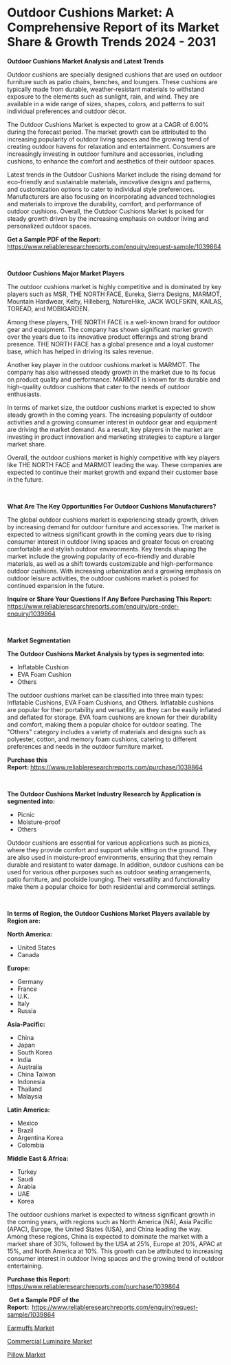 <p><h1>Outdoor Cushions Market: A Comprehensive Report of its Market Share & Growth Trends 2024 - 2031</h1></p><p><strong>Outdoor Cushions Market Analysis and Latest Trends</strong></p>
<p><p>Outdoor cushions are specially designed cushions that are used on outdoor furniture such as patio chairs, benches, and loungers. These cushions are typically made from durable, weather-resistant materials to withstand exposure to the elements such as sunlight, rain, and wind. They are available in a wide range of sizes, shapes, colors, and patterns to suit individual preferences and outdoor décor.</p><p>The Outdoor Cushions Market is expected to grow at a CAGR of 6.00% during the forecast period. The market growth can be attributed to the increasing popularity of outdoor living spaces and the growing trend of creating outdoor havens for relaxation and entertainment. Consumers are increasingly investing in outdoor furniture and accessories, including cushions, to enhance the comfort and aesthetics of their outdoor spaces.</p><p>Latest trends in the Outdoor Cushions Market include the rising demand for eco-friendly and sustainable materials, innovative designs and patterns, and customization options to cater to individual style preferences. Manufacturers are also focusing on incorporating advanced technologies and materials to improve the durability, comfort, and performance of outdoor cushions. Overall, the Outdoor Cushions Market is poised for steady growth driven by the increasing emphasis on outdoor living and personalized outdoor spaces.</p></p>
<p><strong>Get a Sample PDF of the Report:&nbsp;</strong> <a href="https://www.reliableresearchreports.com/enquiry/request-sample/1039864">https://www.reliableresearchreports.com/enquiry/request-sample/1039864</a></p>
<p>&nbsp;</p>
<p><strong>Outdoor Cushions Major Market Players</strong></p>
<p><p>The outdoor cushions market is highly competitive and is dominated by key players such as MSR, THE NORTH FACE, Eureka, Sierra Designs, MARMOT, Mountain Hardwear, Kelty, Hilleberg, NatureHike, JACK WOLFSKIN, KAILAS, TOREAD, and MOBIGARDEN.</p><p>Among these players, THE NORTH FACE is a well-known brand for outdoor gear and equipment. The company has shown significant market growth over the years due to its innovative product offerings and strong brand presence. THE NORTH FACE has a global presence and a loyal customer base, which has helped in driving its sales revenue.</p><p>Another key player in the outdoor cushions market is MARMOT. The company has also witnessed steady growth in the market due to its focus on product quality and performance. MARMOT is known for its durable and high-quality outdoor cushions that cater to the needs of outdoor enthusiasts.</p><p>In terms of market size, the outdoor cushions market is expected to show steady growth in the coming years. The increasing popularity of outdoor activities and a growing consumer interest in outdoor gear and equipment are driving the market demand. As a result, key players in the market are investing in product innovation and marketing strategies to capture a larger market share.</p><p>Overall, the outdoor cushions market is highly competitive with key players like THE NORTH FACE and MARMOT leading the way. These companies are expected to continue their market growth and expand their customer base in the future.</p></p>
<p>&nbsp;</p>
<p><strong>What Are The Key Opportunities For Outdoor Cushions Manufacturers?</strong></p>
<p><p>The global outdoor cushions market is experiencing steady growth, driven by increasing demand for outdoor furniture and accessories. The market is expected to witness significant growth in the coming years due to rising consumer interest in outdoor living spaces and greater focus on creating comfortable and stylish outdoor environments. Key trends shaping the market include the growing popularity of eco-friendly and durable materials, as well as a shift towards customizable and high-performance outdoor cushions. With increasing urbanization and a growing emphasis on outdoor leisure activities, the outdoor cushions market is poised for continued expansion in the future.</p></p>
<p><strong>Inquire or Share Your Questions If Any Before Purchasing This Report:</strong> <a href="https://www.reliableresearchreports.com/enquiry/pre-order-enquiry/1039864">https://www.reliableresearchreports.com/enquiry/pre-order-enquiry/1039864</a></p>
<p>&nbsp;</p>
<p><strong>Market Segmentation</strong></p>
<p><strong>The Outdoor Cushions Market Analysis by types is segmented into:</strong></p>
<p><ul><li>Inflatable Cushion</li><li>EVA Foam Cushion</li><li>Others</li></ul></p>
<p><p>The outdoor cushions market can be classified into three main types: Inflatable Cushions, EVA Foam Cushions, and Others. Inflatable cushions are popular for their portability and versatility, as they can be easily inflated and deflated for storage. EVA foam cushions are known for their durability and comfort, making them a popular choice for outdoor seating. The "Others" category includes a variety of materials and designs such as polyester, cotton, and memory foam cushions, catering to different preferences and needs in the outdoor furniture market.</p></p>
<p><strong>Purchase this Report:&nbsp;</strong><a href="https://www.reliableresearchreports.com/purchase/1039864">https://www.reliableresearchreports.com/purchase/1039864</a></p>
<p>&nbsp;</p>
<p><strong>The Outdoor Cushions Market Industry Research by Application is segmented into:</strong></p>
<p><ul><li>Picnic</li><li>Moisture-proof</li><li>Others</li></ul></p>
<p><p>Outdoor cushions are essential for various applications such as picnics, where they provide comfort and support while sitting on the ground. They are also used in moisture-proof environments, ensuring that they remain durable and resistant to water damage. In addition, outdoor cushions can be used for various other purposes such as outdoor seating arrangements, patio furniture, and poolside lounging. Their versatility and functionality make them a popular choice for both residential and commercial settings.</p></p>
<p>&nbsp;</p>
<p><strong>In terms of Region, the Outdoor Cushions Market Players available by Region are:</strong></p>
<p>
    <p> <strong> North America: </strong>
        <ul>
            <li>United States</li>
            <li>Canada</li>
        </ul>
        </p> 
    <p> <strong> Europe: </strong>
        <ul>
            <li>Germany</li>
            <li>France</li>
            <li>U.K.</li>
            <li>Italy</li>
            <li>Russia</li>
        </ul>
        </p> 
    <p> <strong> Asia-Pacific: </strong>
        <ul>
            <li>China</li>
            <li>Japan</li>
            <li>South Korea</li>
            <li>India</li>
            <li>Australia</li>
            <li>China Taiwan</li>
            <li>Indonesia</li>
            <li>Thailand</li>
            <li>Malaysia</li>
        </ul>
        </p> 
    <p> <strong> Latin America: </strong>
        <ul>
            <li>Mexico</li>
            <li>Brazil</li>
            <li>Argentina Korea</li>
            <li>Colombia</li>
        </ul>
        </p> 
    <p> <strong> Middle East & Africa: </strong>
        <ul>
            <li>Turkey</li>
            <li>Saudi</li>
            <li>Arabia</li>
            <li>UAE</li>
            <li>Korea</li>
        </ul>
    </p>
    </p>
<p><p>The outdoor cushions market is expected to witness significant growth in the coming years, with regions such as North America (NA), Asia Pacific (APAC), Europe, the United States (USA), and China leading the way. Among these regions, China is expected to dominate the market with a market share of 30%, followed by the USA at 25%, Europe at 20%, APAC at 15%, and North America at 10%. This growth can be attributed to increasing consumer interest in outdoor living spaces and the growing trend of outdoor entertaining.</p></p>
<p><strong>Purchase this Report: </strong><a href="https://www.reliableresearchreports.com/purchase/1039864">https://www.reliableresearchreports.com/purchase/1039864</a></p>
<p>&nbsp;<strong>Get a Sample PDF of the Report:&nbsp;&nbsp;</strong><a href="https://www.reliableresearchreports.com/enquiry/request-sample/1039864">https://www.reliableresearchreports.com/enquiry/request-sample/1039864</a></p>
<p><strong></strong></p>
<p><p><a href="https://github.com/kathiaseamanalvaradovlprc2h/Market-Research-Report-List-1/blob/main/earmuffs-market.md">Earmuffs Market</a></p><p><a href="https://github.com/wusalecollins540tpqoz/Market-Research-Report-List-1/blob/main/commercial-luminaire-market.md">Commercial Luminaire Market</a></p><p><a href="https://github.com/pjcfca/Market-Research-Report-List-1/blob/main/pillow-market.md">Pillow Market</a></p></p>